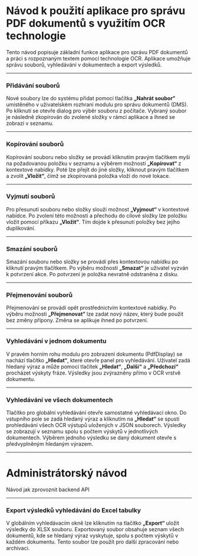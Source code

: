 # Návod k použití aplikace pro správu PDF dokumentů s využitím OCR technologie

Tento návod popisuje základní funkce aplikace pro správu PDF dokumentů a práci s rozpoznaným textem pomocí technologie OCR. Aplikace umožňuje správu souborů, vyhledávání v dokumentech a export výsledků.

---

### Přidávání souborů

Nové soubory lze do systému přidat pomocí tlačítka **„Nahrát soubor“** umístěného v uživatelském rozhraní modulu pro správu dokumentů (DMS). Po kliknutí se otevře dialog pro výběr souboru z počítače. Vybraný soubor je následně zkopírován do zvolené složky v rámci aplikace a ihned se zobrazí v seznamu.

---

### Kopírování souborů

Kopírování souboru nebo složky se provádí kliknutím pravým tlačítkem myši na požadovanou položku v seznamu a výběrem možnosti **„Kopírovat“** z kontextové nabídky. Poté lze přejít do jiné složky, kliknout pravým tlačítkem a zvolit **„Vložit“**, čímž se zkopírovaná položka vloží do nové lokace.

---

### Vyjmutí souborů

Pro přesunutí souboru nebo složky slouží možnost **„Vyjmout“** v kontextové nabídce. Po zvolení této možnosti a přechodu do cílové složky lze položku vložit pomocí příkazu **„Vložit“**. Tím dojde k přesunutí položky bez jejího duplikování.

---

### Smazání souborů

Smazání souboru nebo složky se provádí přes kontextovou nabídku po kliknutí pravým tlačítkem. Po výběru možnosti **„Smazat“** je uživatel vyzván k potvrzení akce. Po potvrzení je položka nevratně odstraněna z disku.

---

### Přejmenování souborů

Přejmenování se provádí opět prostřednictvím kontextové nabídky. Po výběru možnosti **„Přejmenovat“** lze zadat nový název, který bude použit bez změny přípony. Změna se aplikuje ihned po potvrzení.

---

### Vyhledávání v jednom dokumentu

V pravém horním rohu modulu pro zobrazení dokumentu (PdfDisplay) se nachází tlačítko **„Hledat“**, které otevře panel pro vyhledávání. Uživatel zadá hledaný výraz a může pomocí tlačítek **„Hledat“**, **„Další“** a **„Předchozí“** procházet výskyty fráze. Výsledky jsou zvýrazněny přímo v OCR vrstvě dokumentu.

---

### Vyhledávání ve všech dokumentech

Tlačítko pro globální vyhledávání otevře samostatné vyhledávací okno. Do vstupního pole se zadá hledaný výraz a kliknutím na **„Hledat“** se spustí prohledávání všech OCR výstupů uložených v JSON souborech. Výsledky se zobrazují v seznamu spolu s počtem výskytů v jednotlivých dokumentech. Výběrem jednoho výsledku se daný dokument otevře s předvyplněným hledaným výrazem.

---

# Administrátorský návod

Návod jak zprovoznit backend API



---

### Export výsledků vyhledávání do Excel tabulky

V globálním vyhledávacím okně lze kliknutím na tlačítko **„Export“** uložit výsledky do XLSX souboru. Exportovaný soubor obsahuje seznam všech dokumentů, kde se hledaný výraz vyskytuje, spolu s počtem výskytů v každém dokumentu. Tento soubor lze použít pro další zpracování nebo archivaci.
